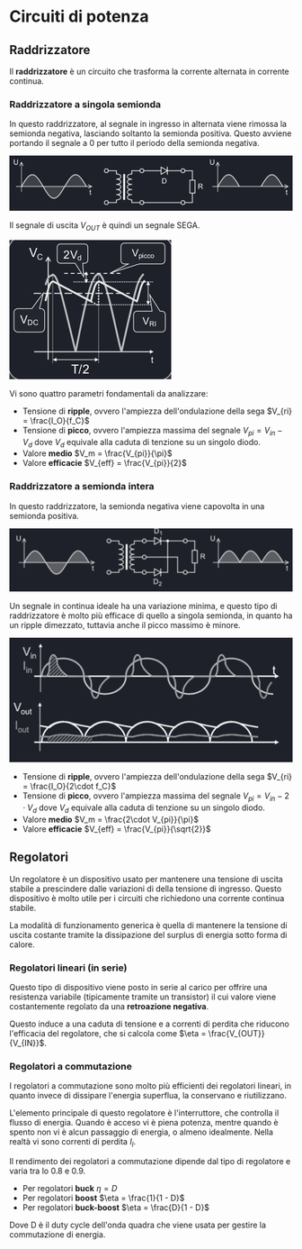 # Circuiti di potenza
## Raddrizzatore
Il **raddrizzatore** è un circuito che trasforma la corrente alternata in corrente continua.
### Raddrizzatore a singola semionda
In questo raddrizzatore, al segnale in ingresso in alternata viene rimossa la semionda negativa, lasciando soltanto la semionda positiva. Questo avviene portando il segnale a 0 per tutto il periodo della semionda negativa.

![alt text](../img/lezione_13.md/image.png)

Il segnale di uscita $V_{OUT}$ è quindi un segnale SEGA.

![alt text](../img/lezione_13.md/image-2.png)

Vi sono quattro parametri fondamentali da analizzare:

- Tensione di **ripple**, ovvero l'ampiezza dell'ondulazione della sega $V_{ri} = \frac{I_O}{f_C}$
- Tensione di **picco**, ovvero l'ampiezza massima del segnale $V_{pi} =  V_{in} - V_d$ dove $V_d$ equivale alla caduta di tenzione su un singolo diodo.
- Valore **medio** $V_m = \frac{V_{pi}}{\pi}$
- Valore **efficacie** $V_{eff} = \frac{V_{pi}}{2}$

### Raddrizzatore a semionda intera
In questo raddrizzatore, la semionda negativa viene capovolta in una semionda positiva.

![alt text](../img/lezione_13.md/image-3.png)

Un segnale in continua ideale ha una variazione minima, e questo tipo di raddrizzatore è molto più efficace di quello a singola semionda, in quanto ha un ripple dimezzato, tuttavia anche il picco massimo è minore.

![alt text](../img/lezione_13.md/image-4.png)

- Tensione di **ripple**, ovvero l'ampiezza dell'ondulazione della sega $V_{ri} = \frac{I_O}{2\cdot f_C}$
- Tensione di **picco**, ovvero l'ampiezza massima del segnale $V_{pi} =  V_{in} - 2\cdot V_d$ dove $V_d$ equivale alla caduta di tenzione su un singolo diodo.
- Valore **medio** $V_m = \frac{2\cdot V_{pi}}{\pi}$
- Valore **efficacie** $V_{eff} = \frac{V_{pi}}{\sqrt{2}}$

## Regolatori
Un regolatore è un dispositivo usato per mantenere una tensione di uscita stabile a prescindere dalle variazioni di della tensione di ingresso. Questo dispositivo è molto utile per i circuiti che richiedono una corrente continua stabile.

La modalità di funzionamento generica è quella di mantenere la tensione di uscita costante tramite la dissipazione del surplus di energia sotto forma di calore.
### Regolatori lineari (in serie)
Questo tipo di dispositivo viene posto in serie al carico per offrire una resistenza variabile (tipicamente tramite un transistor) il cui valore viene costantemente regolato da una **retroazione negativa**.

Questo induce a una caduta di tensione e a correnti di perdita che riducono l'efficacia del regolatore, che si calcola come $\eta = \frac{V_{OUT}}{V_{IN}}$.
### Regolatori a commutazione
I regolatori a commutazione sono molto più efficienti dei regolatori lineari, in quanto invece di dissipare l'energia superflua, la conservano e riutilizzano.

L'elemento principale di questo regolatore è l'interruttore, che controlla il flusso di energia. Quando è acceso vi è piena potenza, mentre quando è spento non vi è alcun passaggio di energia, o almeno idealmente. Nella realtà vi sono correnti di perdita $I_l$.

Il rendimento dei regolatori a commutazione dipende dal tipo di regolatore e varia tra lo 0.8 e 0.9.

- Per regolatori **buck** $\eta = D$
- Per regolatori **boost** $\eta = \frac{1}{1 - D}$
- Per regolatori **buck-boost** $\eta = \frac{D}{1 - D}$

Dove D è il duty cycle dell'onda quadra che viene usata per gestire la commutazione di energia.
